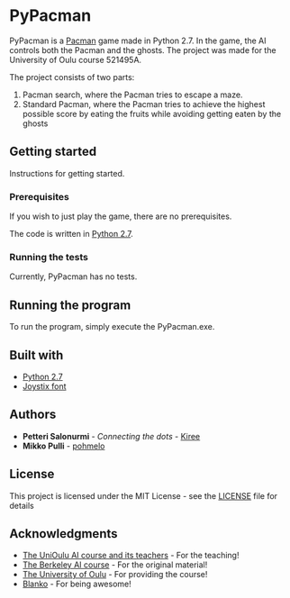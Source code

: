 # PyPacman

PyPacman is a [Pacman](https://en.wikipedia.org/wiki/Pac-Man) game made in Python 2.7. In the game, the AI controls both the Pacman and the ghosts. The project was made for the University of Oulu course 521495A.

The project consists of two parts:
1. Pacman search, where the Pacman tries to escape a maze.
2. Standard Pacman, where the Pacman tries to achieve the highest possible score by eating the fruits while avoiding getting eaten by the ghosts

## Getting started

Instructions for getting started.

### Prerequisites

If you wish to just play the game, there are no prerequisites.

The code is written in [Python 2.7](https://www.python.org/download/releases/2.7/).

### Running the tests

Currently, PyPacman has no tests.

## Running the program

To run the program, simply execute the PyPacman.exe.

## Built with

* [Python 2.7](https://www.python.org/download/releases/2.7/)
* [Joystix font](http://www.classicgaming.cc/classics/pac-man/fonts)


## Authors

* **Petteri Salonurmi** - *Connecting the dots* - [Kiree](https://github.com/Kiree)
* **Mikko Pulli** - [pohmelo](https://github.com/pohmelo)

## License

This project is licensed under the MIT License - see the [LICENSE](https://github.com/Kiree/PyPacman/blob/master/LICENSE) file for details

## Acknowledgments


* [The UniOulu AI course and its teachers](https://noppa.oulu.fi/noppa/kurssi/521495a/) - For the teaching!
* [The Berkeley AI course](http://ai.berkeley.edu/home.html) - For the original material!
* [The University of Oulu](http://www.oulu.fi/university/) - For providing the course!
* [Blanko](http://www.blanko.fi/) - For being awesome!
